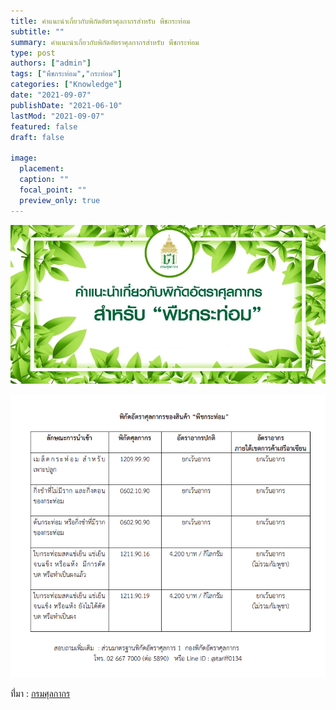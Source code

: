 ```yaml
---
title: คำแนะนำเกี่ยวกับพิกัดอัตราศุลกากรสำหรับ พืชกระท่อม
subtitle: ""
summary: คำแนะนำเกี่ยวกับพิกัดอัตราศุลกากรสำหรับ พืชกระท่อม
type: post
authors: ["admin"]
tags: ["พืชกระท่อม","กระท่อม"]
categories: ["Knowledge"]
date: "2021-09-07"
publishDate: "2021-06-10"
lastMod: "2021-09-07"
featured: false
draft: false

image:
  placement:
  caption: ""
  focal_point: ""
  preview_only: true
---
```


![](featured.png)

![](img.png)

ที่่มา : [กรมศุลกากร](http://www.customs.go.th/data_files/68386b152eab9440f2ce3abdeb0de4e5.pdf)